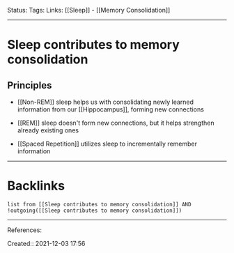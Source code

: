 Status: 
Tags: 
Links: [[Sleep]] - [[Memory Consolidation]]
___
# Sleep contributes to memory consolidation
## Principles
- [[Non-REM]] sleep helps us with consolidating newly learned information from our [[Hippocampus]], forming new connections
- [[REM]] sleep doesn't form new connections, but it helps strengthen already existing ones

- [[Spaced Repetition]] utilizes sleep to incrementally remember information
___
# Backlinks
```dataview
list from [[Sleep contributes to memory consolidation]] AND !outgoing([[Sleep contributes to memory consolidation]])
```
___
References:

Created:: 2021-12-03 17:56
